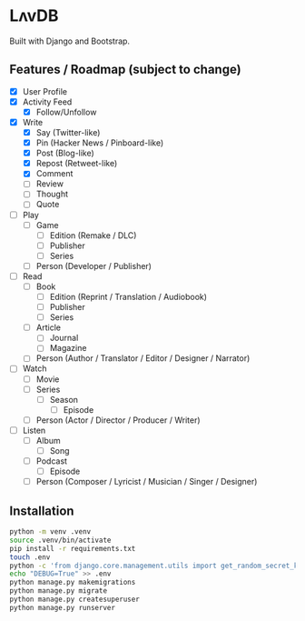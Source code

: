 # LʌvDB

Built with Django and Bootstrap.

## Features / Roadmap (subject to change)

- [x] User Profile
- [x] Activity Feed
    - [x] Follow/Unfollow
- [x] Write
    - [x] Say (Twitter-like)
    - [x] Pin (Hacker News / Pinboard-like)
    - [x] Post (Blog-like)
    - [x] Repost (Retweet-like)
    - [x] Comment 
    - [ ] Review
    - [ ] Thought
    - [ ] Quote
- [ ] Play
    - [ ] Game
        - [ ] Edition (Remake / DLC)
        - [ ] Publisher
        - [ ] Series
    - [ ] Person (Developer / Publisher)
- [ ] Read
    - [ ] Book
        - [ ] Edition (Reprint / Translation / Audiobook)
        - [ ] Publisher
        - [ ] Series
    - [ ] Article
        - [ ] Journal
        - [ ] Magazine
    - [ ] Person (Author / Translator / Editor / Designer / Narrator)
- [ ] Watch
    - [ ] Movie
    - [ ] Series
        - [ ] Season
            - [ ] Episode
    - [ ] Person (Actor / Director / Producer / Writer)
- [ ] Listen
    - [ ] Album
        - [ ] Song
    - [ ] Podcast
        - [ ] Episode
    - [ ] Person (Composer / Lyricist / Musician / Singer / Designer)

## Installation

```bash
python -m venv .venv
source .venv/bin/activate
pip install -r requirements.txt
touch .env
python -c 'from django.core.management.utils import get_random_secret_key; print("SECRET_KEY="+get_random_secret_key())' > .env
echo "DEBUG=True" >> .env
python manage.py makemigrations
python manage.py migrate
python manage.py createsuperuser
python manage.py runserver
```
